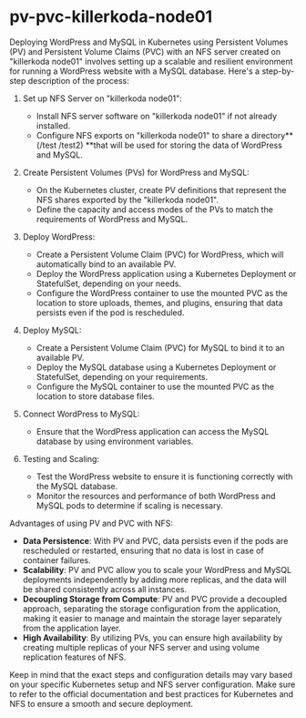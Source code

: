 # pv-pvc-killerkoda-node01
Deploying WordPress and MySQL in Kubernetes using Persistent Volumes (PV) and Persistent Volume Claims (PVC) with an NFS server created on "killerkoda node01" involves setting up a scalable and resilient environment for running a WordPress website with a MySQL database. Here's a step-by-step description of the process:

1. Set up NFS Server on "killerkoda node01":
   - Install NFS server software on "killerkoda node01" if not already installed.
   - Configure NFS exports on "killerkoda node01" to share a directory**(/test /test2) **that will be used for storing the data of WordPress and MySQL.

2. Create Persistent Volumes (PVs) for WordPress and MySQL:
   - On the Kubernetes cluster, create PV definitions that represent the NFS shares exported by the "killerkoda node01".
   - Define the capacity and access modes of the PVs to match the requirements of WordPress and MySQL.

3. Deploy WordPress:
   - Create a Persistent Volume Claim (PVC) for WordPress, which will automatically bind to an available PV.
   - Deploy the WordPress application using a Kubernetes Deployment or StatefulSet, depending on your needs.
   - Configure the WordPress container to use the mounted PVC as the location to store uploads, themes, and plugins, ensuring that data persists even if the pod is rescheduled.

4. Deploy MySQL:
   - Create a Persistent Volume Claim (PVC) for MySQL to bind it to an available PV.
   - Deploy the MySQL database using a Kubernetes Deployment or StatefulSet, depending on your requirements.
   - Configure the MySQL container to use the mounted PVC as the location to store database files.

5. Connect WordPress to MySQL:
   - Ensure that the WordPress application can access the MySQL database by using environment variables.

6. Testing and Scaling:
   - Test the WordPress website to ensure it is functioning correctly with the MySQL database.
   - Monitor the resources and performance of both WordPress and MySQL pods to determine if scaling is necessary.

Advantages of using PV and PVC with NFS:
- **Data Persistence**: With PV and PVC, data persists even if the pods are rescheduled or restarted, ensuring that no data is lost in case of container failures.
- **Scalability**: PV and PVC allow you to scale your WordPress and MySQL deployments independently by adding more replicas, and the data will be shared consistently across all instances.
- **Decoupling Storage from Compute**: PV and PVC provide a decoupled approach, separating the storage configuration from the application, making it easier to manage and maintain the storage layer separately from the application layer.
- **High Availability**: By utilizing PVs, you can ensure high availability by creating multiple replicas of your NFS server and using volume replication features of NFS.

Keep in mind that the exact steps and configuration details may vary based on your specific Kubernetes setup and NFS server configuration. Make sure to refer to the official documentation and best practices for Kubernetes and NFS to ensure a smooth and secure deployment.
